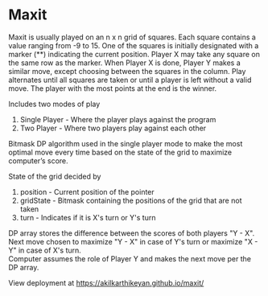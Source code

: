 # Maxit

Maxit is usually played on an n x n grid of squares. Each square contains a value ranging from -9 to 15. One of the squares is 
initially designated with a marker (**) indicating the current position. Player X may take any square on the same row as the 
marker. When Player X is done, Player Y makes a similar move, except choosing between the squares in the column.
Play alternates until all squares are taken or until a player is left without a valid move. The player with the most points 
at the end is the winner.

Includes two modes of play
1) Single Player - Where the player plays against the program
2) Two Player - Where two players play against each other

Bitmask DP algorithm used in the single player mode to make the most optimal move
every time based on the state of the grid to maximize computer’s score.  
  
State of the grid decided by
1) position - Current position of the pointer
2) gridState - Bitmask containing the positions of the grid that are not taken 
3) turn - Indicates if it is X's turn or Y's turn

DP array stores the difference between the scores of both players "Y - X".  
Next move chosen to maximize "Y - X" in case of Y's turn or maximize "X - Y" in case of X's turn.  
Computer assumes the role of Player Y and makes the next move per the DP array.

View deployment at https://akilkarthikeyan.github.io/maxit/

